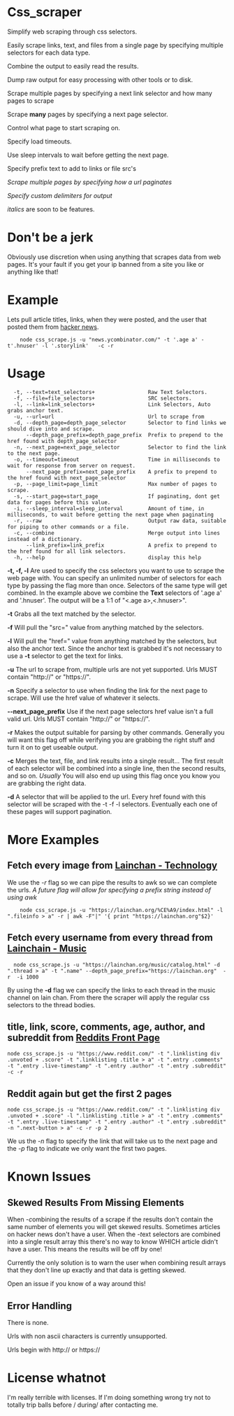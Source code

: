 # Css_scraper
Simplify web scraping through css selectors.

Easily scrape links, text, and files from a single page by specifying multiple selectors for each data type.

Combine the output to easily read the results.

Dump raw output for easy processing with other tools or to disk.

Scrape multiple pages by specifying a next link selector and how many pages to scrape

Scrape **many** pages by specifying a next page selector.

Control what page to start scraping on.

Specify load timeouts.

Use sleep intervals to wait before getting the next page.

Specify prefix  text to add to links or file src's

_Scrape multiple pages by specifying how a url paginates_

_Specify custom delimiters for output_

_italics_ are soon to be features.

# Don't be a jerk 

Obviously use discretion when using anything that scrapes data from web pages.
It's your fault if you get your ip banned from a site you like or anything like that!

# Example

Lets pull article titles, links, when they were posted, and the user that posted them from [hacker news](news.ycombinator.com).

```
    node css_scrape.js -u "news.ycombinator.com/" -t '.age a' -t'.hnuser' -l '.storylink'   -c -r
```

# Usage
```
  -t, --text=text_selectors+                 Raw Text Selectors.
  -f, --file=file_selectors+                 SRC selectors.
  -l, --link=link_selectors+                 Link Selectors, Auto grabs anchor text.
  -u, --url=url                              Url to scrape from
  -d, --depth_page=depth_page_selector       Selector to find links we should dive into and scrape.
      --depth_page_prefix=depth_page_prefix  Prefix to prepend to the href found with depth_page_selector
  -n, --next_page=next_page_selector         Selector to find the link to the next page.
  -o, --timeout=timeout                      Time in milliseconds to wait for response from server on request.
      --next_page_prefix=next_page_prefix    A prefix to prepend to the href found with next_page_selector
  -p, --page_limit=page_limit                Max number of pages to scrape.
  -s, --start_page=start_page                If paginating, dont get data for pages before this value.
  -i, --sleep_interval=sleep_interval        Amount of time, in milliseconds, to wait before getting the next page when paginating
  -r, --raw                                  Output raw data, suitable for piping to other commands or a file.
  -c, --combine                              Merge output into lines instead of a dictionary.
      --link_prefix=link_prefix              A prefix to prepend to the href found for all link selectors.
  -h, --help                                 display this help

```

**-t, -f, -l** Are used to specify the css selectors you want to use to scrape the web page with.  You can specify an unlimited number of selectors for each type by passing the flag more than once.
Selectors of the same type will get combined.  In the example above we combine the **Text** selectors of '.age a' and '.hnuser'.  The output will be a 1:1 of "<.age a>,<.hnuser>".

**-t** Grabs all the text matched by the selector.

**-f** Will pull the "src=" value from anything matched by the selectors.

**-l** Will pull the "href=" value from anything matched by the selectors, but also the anchor text.
Since the anchor text is grabbed it's not necessary to use a **-t** selector to get the text for links.

**-u** The url to scrape from, multiple urls are not yet supported. Urls MUST contain "http://" or "https://".

**-n** Specify a selector to use when finding the link for the next page to scrape.  Will use the href value of whatever it selects.

**--next_page_prefix** Use if the next page selectors href value isn't a full valid url.  Urls MUST contain "http://" or "https://".

**-r** Makes the output suitable for parsing by other commands.  Generally you will want this flag off while verifying you are grabbing the right stuff and turn it on to get useable output.

**-c** Merges the text, file, and link results into a single result... The first result of each selector will be combined into a single line, then the second results, and so on.  _Usually_ You will also end up using this flag once you know you are grabbing the right data.

**-d** A selector that will be applied to the url.  Every href found with this selector will be scraped with the -t -f -l selectors.  Eventually each one of these pages will support pagination.


# More Examples

## Fetch every image from [Lainchan - Technology](https://lainchan.org/%CE%A9/index.html)

We use the *-r* flag so we can pipe the results to awk so we can complete the urls.
_A future flag will allow for specifying a prefix string instead of using awk_
```
    node css_scrape.js -u "https://lainchan.org/%CE%A9/index.html" -l ".fileinfo > a" -r | awk -F"|" '{ print "https://lainchan.org"$2}'
```

## Fetch every username from every thread from [Lainchain - Music](https://lainchan.org/music/catalog.html)
```
  node css_scrape.js -u "https://lainchan.org/music/catalog.html" -d ".thread > a" -t ".name" --depth_page_prefix="https://lainchan.org"  -r  -i 1000
```

By using the **-d** flag we can specify the links to each thread in the music channel on lain chan.
From there the scraper will apply the regular css selectors to the thread bodies.  

##  title, link, score, comments, age, author, and subreddit from [Reddits Front Page](https://www.reddit.com/)

```
node css_scrape.js -u "https://www.reddit.com/" -t ".linklisting div .unvoted + .score" -t ".linklisting .title > a" -t ".entry .comments" -t ".entry .live-timestamp" -t ".entry .author" -t ".entry .subreddit" -c -r
```

## Reddit again but get the first 2 pages 
```
node css_scrape.js -u "https://www.reddit.com/" -t ".linklisting div .unvoted + .score" -l ".linklisting .title > a" -t ".entry .comments" -t ".entry .live-timestamp" -t ".entry .author" -t ".entry .subreddit" -n ".next-button > a" -c -r -p 2
```
We us the *-n* flag to specify the link that will take us to the next page and the *-p* flag to indicate we only want the first two pages.


# Known Issues
## Skewed Results From Missing Elements
When *-c*ombining the results of a scrape if the results don't contain the same number of elements you will get skewed results.
Sometimes articles on hacker news don't have a user.  When the *-t*ext selectors are combined into a single result array this there's no way to know WHICH article didn't have a user.
This means the results will be off by one!

Currently the only solution is to warn the user when combining result arrays that they don't line up exactly and that data is getting skewed.

Open an issue if you know of a way around this!

## Error Handling
There is none.

Urls with non ascii characters is currently unsupported.  

Urls begin with http:// or https://


# License whatnot #
I'm really terrible with licenses.  If I'm doing something wrong try not to totally trip balls before / during/ after contacting me.